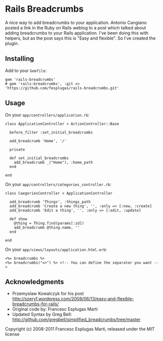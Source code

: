 # Rails Breadcrumbs

A nice way to add breadcrumbs to your application. Antonio Cangiano posted a
link in the Ruby on Rails weblog to a post which talked about adding
breadcrumbs to your Rails application. I've been doing this with helpers, but
as the post says this is "Easy and flexible". So I've created the plugin.

## Installing

Add to your `Gemfile`:

    gem 'rails-breadcrumbs'
    # gem 'rails-breadcrumbs', :git => 'https://github.com/fesplugas/rails-breadcrumbs.git'

## Usage

On your `app/controllers/application.rb`:

    class ApplicationController < ActionController::Base

      before_filter :set_initial_breadcrumbs

      add_breadcrumb 'Home', '/'

      private

      def set_initial_breadcrumbs
        add_breadcrumb _("Home"), :home_path
      end

    end

On your `app/controllers/categories_controller.rb`:

    class CaegoriesController < ApplicationController

      add_breadcrumb 'Things', :things_path
      add_breadcrumb 'Create a new thing', '', :only => [:new, :create]
      add_breadcrumb 'Edit a thing', '', :only => [:edit, :update]

      def show
        @thing = Thing.find(params[:id])
        add_breadcrumb @thing.name, ''
      end

    end

On your `app/views/layouts/application.html.erb`:

    <%= breadcrumbs %>
    <%= breadcrumbs("=>") %> <!-- You can define the separator you want -->

## Acknowledgments

- Przemyslaw Kowalczyk for his post http://szeryf.wordpress.com/2008/06/13/easy-and-flexible-breadcrumbs-for-rails/
- Original code by: Francesc Esplugas Marti
- Updated Syntax by Greg Bell: http://github.com/gregbell/simplified_breadcrumbs/tree/master

Copyright (c) 2008-2011 Francesc Esplugas Marti, released under the MIT license
